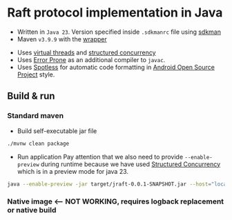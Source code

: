 # Raft protocol implementation in Java

* Written in `Java 23`. Version specified inside `.sdkmanrc` file using [sdkman](https://sdkman.io/usage)
* Maven `v3.9.9` with the [wrapper](https://maven.apache.org/wrapper/)

[//]: # (* Compiled to native executable using [GraalVM]&#40;https://www.graalvm.org/&#41;)

* Uses [virtual threads](https://docs.oracle.com/en/java/javase/23/core/virtual-threads.html)
  and [structured concurrency](https://docs.oracle.com/en/java/javase/23/core/structured-concurrency.html)
* Uses [Error Prone](https://errorprone.info/) as an additional compiler to `javac`.
* Uses [Spotless](https://github.com/diffplug/spotless/) for automatic code formatting
  in [Android Open Source Project](https://source.android.com/docs/setup/contribute/code-style) style.

## Build & run

### Standard maven

* Build self-executable jar file

```bash
./mvnw clean package
```

* Run application
  Pay attention that we also need to provide `--enable-preview` during runtime because we have used
  [Structured Concurrency](https://docs.oracle.com/en/java/javase/23/core/structured-concurrency.html) which is in a
  preview mode for java 23.

```bash
java --enable-preview -jar target/jraft-0.0.1-SNAPSHOT.jar --host="localhost" --port=9091 --seed="localhost:9092" --seed="localhost:9093"
```

### Native image <-- NOT WORKING, requires logback replacement or native build

[//]: # (* Build native image using maven `native` profile)

[//]: # ()

[//]: # (If you're using Windows make sure you have [Visual Studio 2022]&#40;https://visualstudio.microsoft.com/downloads/&#41;)

[//]: # (installed.)

[//]: # (It's necessary for the native image compilation.)

[//]: # ()

[//]: # (```bash)

[//]: # (./mvnw clean package -Pnative)

[//]: # (```)

[//]: # ()

[//]: # (* Run native executable &#40;Windows or Unix&#41;)

[//]: # ()

[//]: # (```bash)

[//]: # (./target/jraft.exe)

[//]: # ()

[//]: # (./target/jraft)

[//]: # (```)
